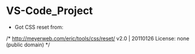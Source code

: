 # VS-Code_Project
- Got CSS reset from: 

/* http://meyerweb.com/eric/tools/css/reset/ 
   v2.0 | 20110126
   License: none (public domain)
*/